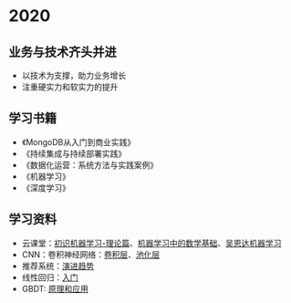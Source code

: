 # 2020

## 业务与技术齐头并进

- 以技术为支撑，助力业务增长
- 注重硬实力和软实力的提升

## 学习书籍
- 《MongoDB从入门到商业实践》
- 《持续集成与持续部署实践》
- 《数据化运营：系统方法与实践案例》
- 《机器学习》
- 《深度学习》

## 学习资料
- 云课堂：[初识机器学习-理论篇](https://www.imooc.com/learn/717)、[机器学习中的数学基础](https://study.163.com/course/introduction.htm?courseId=1006460030#/courseDetail?tab=1)、[吴恩达机器学习](https://study.163.com/course/courseMain.htm?courseId=1210076550)
- CNN：卷积神经网络：[卷积层](https://mp.weixin.qq.com/s/CjMDJ17CTzq9F0fnihussQ)、[池化层](https://mp.weixin.qq.com/s/DbK-bm8SGQqweBvrXn6TLA)
- 推荐系统：[演进趋势](https://zhuanlan.zhihu.com/p/100019681)
- 线性回归：[入门](https://juejin.cn/post/6844904006557368333)
- GBDT: [原理和应用](https://zhuanlan.zhihu.com/p/30339807)